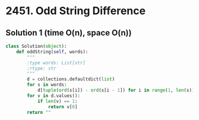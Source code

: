 # 2451. Odd String Difference

## Solution 1 (time O(n), space O(n))

```python
class Solution(object):
    def oddString(self, words):
        """
        :type words: List[str]
        :rtype: str
        """
        d = collections.defaultdict(list)
        for s in words:
            d[tuple(ord(s[i]) - ord(s[i - 1]) for i in range(1, len(s)))].append(s)
        for v in d.values():
            if len(v) == 1:
                return v[0]
        return ""
```
